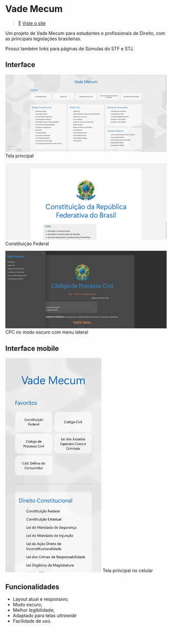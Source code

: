 # Vade Mecum

> 📖 [Viste o site](https://vade-mecum.vercel.app/)

Um projeto de Vade Mecum para estudantes e profissionais de Direito, com as principais legislações brasileiras.

Possui também links para páginas de Súmulas do STF e STJ.

## Interface

![Tela Principal](prints/home.png)Tela principal

![Página da Constituição Federal](prints/cf.png)Constituição Federal

![Página do Código de Processo Civil](prints/cpc.png)CPC no modo escuro com menu lateral

## Interface mobile

<img src="/prints/home-mobile.png" width="300px">
Tela principal no celular

## Funcionalidades
- Layout atual e responsivo;
- Modo escuro;
- Melhor legibilidade;
- Adaptado para telas *ultrawide*
- Facilidade de uso.
